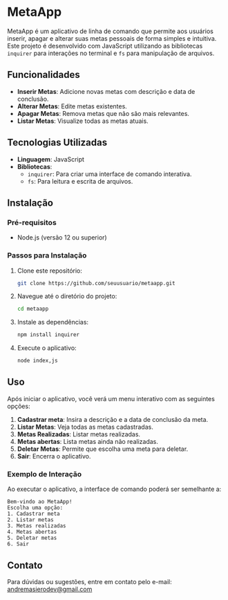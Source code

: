 # MetaApp

MetaApp é um aplicativo de linha de comando que permite aos usuários inserir, apagar e alterar suas metas pessoais de forma simples e intuitiva. Este projeto é desenvolvido com JavaScript utilizando as bibliotecas `inquirer` para interações no terminal e `fs` para manipulação de arquivos.

## Funcionalidades

- **Inserir Metas**: Adicione novas metas com descrição e data de conclusão.
- **Alterar Metas**: Edite metas existentes.
- **Apagar Metas**: Remova metas que não são mais relevantes.
- **Listar Metas**: Visualize todas as metas atuais.

## Tecnologias Utilizadas

- **Linguagem**: JavaScript
- **Bibliotecas**:
  - `inquirer`: Para criar uma interface de comando interativa.
  - `fs`: Para leitura e escrita de arquivos.

## Instalação

### Pré-requisitos

- Node.js (versão 12 ou superior)

### Passos para Instalação

1. Clone este repositório:

   ```bash
   git clone https://github.com/seuusuario/metaapp.git
   ```

2. Navegue até o diretório do projeto:

   ```bash
   cd metaapp
   ```

3. Instale as dependências:

   ```bash
   npm install inquirer
   ```

4. Execute o aplicativo:
   ```bash
   node index,js
   ```

## Uso

Após iniciar o aplicativo, você verá um menu interativo com as seguintes opções:

1. **Cadastrar meta**: Insira a descrição e a data de conclusão da meta.
2. **Listar Metas**: Veja todas as metas cadastradas.
3. **Metas Realizadas**: Listar metas realizadas.
4. **Metas abertas**: Lista metas ainda não realizadas.
5. **Deletar Metas**: Permite que escolha uma meta para deletar.
6. **Sair**: Encerra o aplicativo.

### Exemplo de Interação

Ao executar o aplicativo, a interface de comando poderá ser semelhante a:

```
Bem-vindo ao MetaApp!
Escolha uma opção:
1. Cadastrar meta
2. Listar metas
3. Metas realizadas
4. Metas abertas
5. Deletar metas
6. Sair
```

## Contato

Para dúvidas ou sugestões, entre em contato pelo e-mail: andremasierodev@gmail.com

```

```
